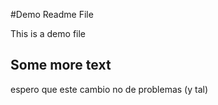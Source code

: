 #Demo Readme File

This is a demo file

## Some more text
espero que este cambio no de problemas (y tal)